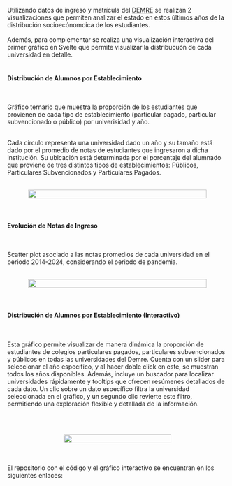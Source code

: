 

Utilizando datos de ingreso y matrícula del [DEMRE](https://demre.cl/portales/portal-bases-datos) se realizan 2 visualizaciones que permiten analizar el estado en estos últimos años de la distribución socioecónomoica de los estudiantes.
<br><br>
Además, para complementar se realiza una visualización interactiva del primer gráfico en Svelte que permite visualizar la distribucuón de cada universidad en detalle.
<br><br>

<h4>Distribución de Alumnos por Establecimiento</h4><br>

Gráfico ternario que muestra la proporción de los estudiantes que provienen de cada tipo de establecimiento (particular pagado, particular subvencionado o público) por univerisidad y año.<br><br>

Cada círculo representa una universidad dado un año y su tamaño está dado por el promedio de notas de estudiantes que ingresaron a dicha institución. Su ubicación está determinada por el porcentaje del alumnado que proviene de tres distintos tipos de establecimientos: Públicos, Particulares Subvencionados y Particulares Pagados.

<br>
    <div style="display: flex; justify-content: center; text-align: center;">
        <img width="90%" height="auto" src=${AssetsImage.VizDemreTer}>
    </div>
<br><br>

<h4>Evolución de Notas de Ingreso</h4><br>

Scatter plot asociado a las notas promedios de cada universidad en el periodo 2014-2024, considerando el periodo de pandemia.

<br>
    <div style="display: flex; justify-content: center; text-align: center;">
        <img width="90%" height="auto" src=${AssetsImage.VizDemreScatter}>
    </div>
<br><br>

<h4>Distribución de Alumnos por Establecimiento (Interactivo)</h4><br>

Esta gráfico permite visualizar de manera dinámica la proporción de estudiantes de colegios particulares pagados, particulares subvencionados y públicos en todas las universidades del Demre. Cuenta con un slider para seleccionar el año específico, y al hacer doble click en este, se muestran todos los años disponibles. Además, incluye un buscador para localizar universidades rápidamente y tooltips que ofrecen resúmenes detallados de cada dato. Un clic sobre un dato específico filtra la universidad seleccionada en el gráfico, y un segundo clic revierte este filtro, permitiendo una exploración flexible y detallada de la información.

<br><br>
    <div style="display: flex; justify-content: center; text-align: center;">
        <img width="70%" height="auto" src=${AssetsImage.VizDemreTerSvelte}>
    </div>
<br><br>

El repositorio con el código y el gráfico interactivo se encuentran en los siguientes enlaces: